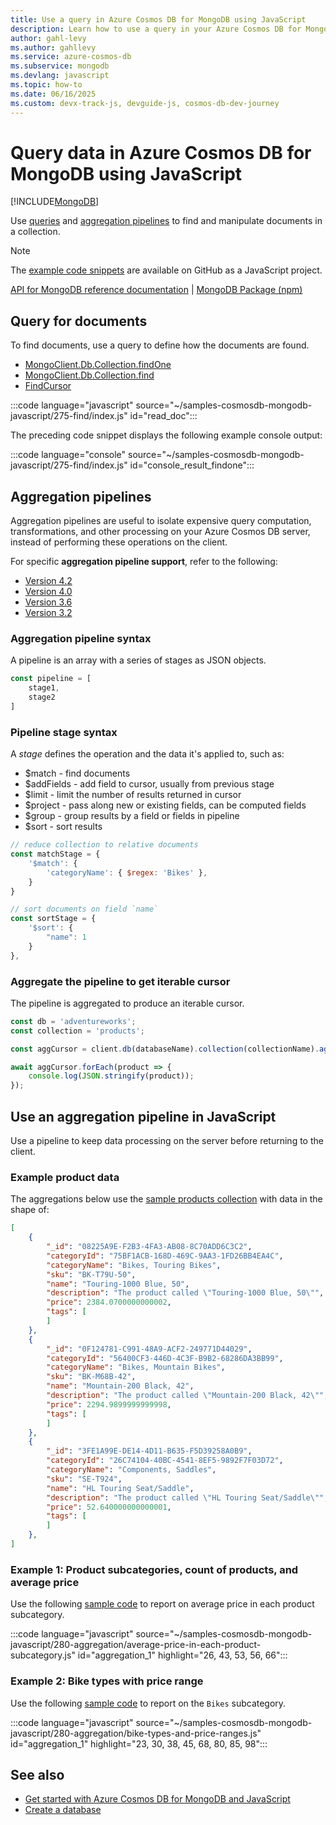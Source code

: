 ```yaml
---
title: Use a query in Azure Cosmos DB for MongoDB using JavaScript
description: Learn how to use a query in your Azure Cosmos DB for MongoDB database using the JavaScript SDK.
author: gahl-levy
ms.author: gahllevy
ms.service: azure-cosmos-db
ms.subservice: mongodb
ms.devlang: javascript
ms.topic: how-to
ms.date: 06/16/2025
ms.custom: devx-track-js, devguide-js, cosmos-db-dev-journey
---
```


# Query data in Azure Cosmos DB for MongoDB using JavaScript

[!INCLUDE[MongoDB](~/reusable-content/ce-skilling/azure/includes/cosmos-db/includes/appliesto-mongodb.md)]

Use [queries](#query-for-documents) and [aggregation pipelines](#aggregation-pipelines) to find and manipulate documents in a collection.

> [!NOTE]
> The [example code snippets](https://github.com/Azure-Samples/cosmos-db-mongodb-api-javascript-samples) are available on GitHub as a JavaScript project.

[API for MongoDB reference documentation](https://docs.mongodb.com/drivers/node) | [MongoDB Package (npm)](https://www.npmjs.com/package/mongodb)

## Query for documents

To find documents, use a query to define how the documents are found.

- [MongoClient.Db.Collection.findOne](https://mongodb.github.io/node-mongodb-native/4.7/classes/Collection.html#findOne)
- [MongoClient.Db.Collection.find](https://mongodb.github.io/node-mongodb-native/4.7/classes/Collection.html#find)
- [FindCursor](https://mongodb.github.io/node-mongodb-native/4.7/classes/FindCursor.html)

:::code language="javascript" source="~/samples-cosmosdb-mongodb-javascript/275-find/index.js" id="read_doc":::

The preceding code snippet displays the following example console output:

:::code language="console" source="~/samples-cosmosdb-mongodb-javascript/275-find/index.js" id="console_result_findone":::

## Aggregation pipelines

Aggregation pipelines are useful to isolate expensive query computation, transformations, and other processing on your Azure Cosmos DB server, instead of performing these operations on the client.

For specific **aggregation pipeline support**, refer to the following:

- [Version 4.2](feature-support-42.md#aggregation-pipeline)
- [Version 4.0](feature-support-40.md#aggregation-pipeline)
- [Version 3.6](feature-support-36.md#aggregation-pipeline)
- [Version 3.2](feature-support-32.md#aggregation-pipeline)

### Aggregation pipeline syntax

A pipeline is an array with a series of stages as JSON objects.

```javascript
const pipeline = [
    stage1,
    stage2
]
```

### Pipeline stage syntax

A _stage_ defines the operation and the data it's applied to, such as:

- $match - find documents
- $addFields - add field to cursor, usually from previous stage
- $limit - limit the number of results returned in cursor
- $project - pass along new or existing fields, can be computed fields
- $group - group results by a field or fields in pipeline
- $sort - sort results

```javascript
// reduce collection to relative documents
const matchStage = {
    '$match': {
        'categoryName': { $regex: 'Bikes' },
    }
}

// sort documents on field `name`
const sortStage = { 
    '$sort': { 
        "name": 1 
    } 
},
```

### Aggregate the pipeline to get iterable cursor

The pipeline is aggregated to produce an iterable cursor.

```javascript
const db = 'adventureworks';
const collection = 'products';

const aggCursor = client.db(databaseName).collection(collectionName).aggregate(pipeline);

await aggCursor.forEach(product => {
    console.log(JSON.stringify(product));
});
```

## Use an aggregation pipeline in JavaScript

Use a pipeline to keep data processing on the server before returning to the client.

### Example product data

The aggregations below use the [sample products collection](https://github.com/Azure-Samples/cosmos-db-mongodb-api-javascript-samples/blob/main/252-insert-many/products.json) with data in the shape of:

```json
[
    {
        "_id": "08225A9E-F2B3-4FA3-AB08-8C70ADD6C3C2",
        "categoryId": "75BF1ACB-168D-469C-9AA3-1FD26BB4EA4C",
        "categoryName": "Bikes, Touring Bikes",
        "sku": "BK-T79U-50",
        "name": "Touring-1000 Blue, 50",
        "description": "The product called \"Touring-1000 Blue, 50\"",
        "price": 2384.0700000000002,
        "tags": [
        ]
    },
    {
        "_id": "0F124781-C991-48A9-ACF2-249771D44029",
        "categoryId": "56400CF3-446D-4C3F-B9B2-68286DA3BB99",
        "categoryName": "Bikes, Mountain Bikes",
        "sku": "BK-M68B-42",
        "name": "Mountain-200 Black, 42",
        "description": "The product called \"Mountain-200 Black, 42\"",
        "price": 2294.9899999999998,
        "tags": [
        ]
    },
    {
        "_id": "3FE1A99E-DE14-4D11-B635-F5D39258A0B9",
        "categoryId": "26C74104-40BC-4541-8EF5-9892F7F03D72",
        "categoryName": "Components, Saddles",
        "sku": "SE-T924",
        "name": "HL Touring Seat/Saddle",
        "description": "The product called \"HL Touring Seat/Saddle\"",
        "price": 52.640000000000001,
        "tags": [
        ]
    },
]
```

### Example 1: Product subcategories, count of products, and average price

Use the following [sample code](https://github.com/Azure-Samples/cosmos-db-mongodb-api-javascript-samples/blob/main/280-aggregation/average-price-in-each-product-subcategory.js) to report on average price in each product subcategory.

:::code language="javascript" source="~/samples-cosmosdb-mongodb-javascript/280-aggregation/average-price-in-each-product-subcategory.js" id="aggregation_1" highlight="26, 43, 53, 56, 66":::

### Example 2: Bike types with price range

Use the following [sample code](https://github.com/Azure-Samples/cosmos-db-mongodb-api-javascript-samples/blob/main/280-aggregation/bike-types-and-price-ranges.js) to report on the `Bikes` subcategory.

:::code language="javascript" source="~/samples-cosmosdb-mongodb-javascript/280-aggregation/bike-types-and-price-ranges.js" id="aggregation_1" highlight="23, 30, 38, 45, 68, 80, 85, 98":::

## See also

- [Get started with Azure Cosmos DB for MongoDB and JavaScript](how-to-javascript-get-started.md)
- [Create a database](how-to-javascript-manage-databases.md)
